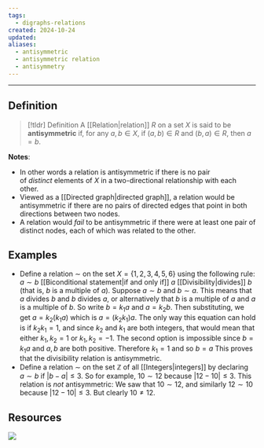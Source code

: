 ```yaml
---
tags:
  - digraphs-relations
created: 2024-10-24
updated: 
aliases:
  - antisymmetric
  - antisymmetric relation
  - antisymmetry
---
```


---
## Definition 

> [!tldr] Definition
> A [[Relation|relation]] $R$ on a set $X$ is said to be **antisymmetric** if, for any $a,b \in X$, if $(a,b) \in R$ and $(b,a) \in R$, then $a=b$. 

**Notes**: 
* In other words a relation is antisymmetric if there is no pair of _distinct_ elements of $X$ in a two-directional relationship with each other. 
* Viewed as a [[Directed graph|directed graph]], a relation would be antisymmetric if there are no pairs of directed edges that point in both directions between two nodes. 
* A relation would *fail* to be antisymmetric if there were at least one pair of distinct nodes, each of which was related to the other. 

## Examples

* Define a relation $\sim$ on the set $X = \{1,2,3,4,5,6\}$ using the following rule: $a \sim b$ [[Biconditional statement|if and only if]] $a$ [[Divisibility|divides]] $b$ (that is, $b$ is a multiple of $a$). Suppose $a \sim b$ and $b \sim a$. This means that $a$ divides $b$ and $b$ divides $a$, or alternatively that $b$ is a multiple of $a$ and $a$ is a multiple of $b$. So write $b = k_1a$ and $a =k_2b$. Then substituting, we get $a = k_2(k_1a)$ which is $a = (k_2k_1)a$. The only way this equation can hold is if $k_2k_1 = 1$, and since $k_2$ and $k_1$ are both integers, that would mean that either $k_1, k_2 = 1$ or $k_1, k_2 = -1$. The second option is impossible since $b = k_1a$ and $a,b$ are both positive. Therefore $k_1 = 1$ and so $b = a$ This proves that the divisibility relation is antisymmetric. 
* Define a relation $\sim$ on the set $\mathbb{Z}$ of all [[Integers|integers]] by declaring $a \sim b$ if $|b-a| \leq 3$. So for example, $10 \sim 12$ because $|12 - 10| \leq 3$. This relation is *not* antisymmetric: We saw that $10 \sim 12$, and similarly $12 \sim 10$ because $|12-10| \leq 3$. But clearly $10 \neq 12$.

## Resources 

![](https://www.youtube.com/watch?v=-IdDcwEGKbc)

